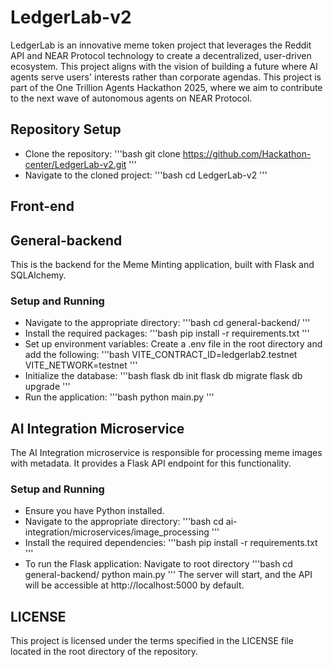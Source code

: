 # LedgerLab-v2

LedgerLab is an innovative meme token project that leverages the Reddit API and NEAR Protocol technology to create a decentralized, user-driven ecosystem. This project aligns with the vision of building a future where AI agents serve users' interests rather than corporate agendas. This project is part of the One Trillion Agents Hackathon 2025, where we aim to contribute to the next wave of autonomous agents on NEAR Protocol.

## Repository Setup
- Clone the repository:
'''bash
git clone https://github.com/Hackathon-center/LedgerLab-v2.git
'''
- Navigate to the cloned project:
'''bash
cd LedgerLab-v2
'''

## Front-end

## General-backend
This is the backend for the Meme Minting application, built with Flask and SQLAlchemy.

### Setup and Running
- Navigate to the appropriate directory:
'''bash
cd general-backend/
'''
- Install the required packages:
'''bash
pip install -r requirements.txt
'''
- Set up environment variables:
Create a .env file in the root directory and add the following:
'''bash
VITE_CONTRACT_ID=ledgerlab2.testnet
VITE_NETWORK=testnet
'''
- Initialize the database:
'''bash
flask db init
flask db migrate
flask db upgrade
'''
- Run the application:
'''bash
python main.py
'''

## AI Integration Microservice
The AI Integration microservice is responsible for processing meme images with metadata. It provides a Flask API endpoint for this functionality.

### Setup and Running
- Ensure you have Python installed.
- Navigate to the appropriate directory:
'''bash
cd ai-integration/microservices/image_processing
'''
- Install the required dependencies:
'''bash
pip install -r requirements.txt
'''
- To run the Flask application:
Navigate to root directory
'''bash
cd general-backend/
python main.py
'''
The server will start, and the API will be accessible at http://localhost:5000 by default.

## LICENSE
This project is licensed under the terms specified in the LICENSE file located in the root directory of the repository.
